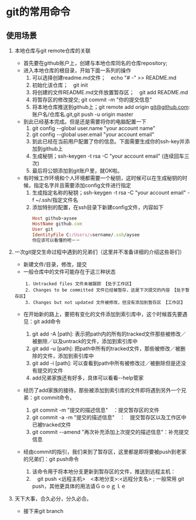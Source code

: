 # git的常用命令
## 使用场景
1. 本地仓库与git remote仓库的关联
    * 首先要在github账户上，创建与本地仓库同名的仓库repository;
    * 进入本地仓库的根目录，开始下面一系列的操作
        1. 可以选择创建readme.md文件；　echo "# -" >> README.md
        2. 初始化该仓库；　git init
        3. 将创建的文件README.md文件放置暂存区；　git add README.md
        4. 将暂存区的修改提交; git commit -m "你的提交信息"
        5. 将本地仓库推送到github上；git remote add origin git@github.com:账户名/仓库名.git,git push -u origin master
    * 到此已经基本完成。但是还是需要将你的电脑配置一下
        1. git config --global user.name "your account name"
        2. git config --global user.email "your account email"
        3. 到此已经在当前用户配置了你的信息。下面需要生成你的ssh-key并添加到github上
        4. 生成秘钥；ssh-keygen -t rsa -C "your account email" (连续回车三次)
        5. 最后将公钥添加到git账户里，就OK啦。
    * 有时候工作环境和个人环境都需要一个秘钥，这时候可以在生成秘钥的时候，指定名字并且需要添加config文件进行指定
        1. 生成指定名称的秘钥；ssh-keygen -t rsa -C "your account email" -f ~/.ssh/指定文件名
        2. 添加特别的配置，在ssh目录下新建config文件，内容如下
            ```ruby
            Host github-aysee
            HostName github.com
            User git
            IdentityFile C:/Users/username/.ssh/aysee
            你应该可以看懂的吧－－
            ```

2. 一次git提交生命过程中遇到的兄弟们（这里并不准备详细的介绍这些哥们）
    * 新建文件/目录，修改，提交
    * 一般仓库中的文件可能存在于这三种状态
    ```
        1. Untracked files 文件未被跟踪　【处于工作区】
        2. Changes to be committed 文件已经被暂存，这是下次提交的内容　【处于暂存区】
        3. Changes but not updated 文件被修改，但没有添加到暂存区　【工作区】
    ```
    * 在开始新的路上，要把有变化的文件添加到索引库中，这个时候首先要遇见：git add命令
        1. git add -A \[path]: 表示把path内的所有的tracked文件那些被修改／被删除／以及untrack的文件，添加到索引库中
        2. git add -u \[path]: 把path中所有的tracked文件，那些被修改／被删除的文件，添加到索引库中
        3. git add -i \[path]: 可以查看到path中所有被修改过／被删除但是还没有提交的文件
        4. add兄弟家族还有好多，具体可以看看--help管家
        
    * 经历了add家族的接待，那些被添加到索引库的文件即将遇到另外一个兄弟：git commit命令，
        1. git commit -m "提交的描述信息"　：提交暂存区的文件
        2. git commit -a -m "提交的描述信息"　：　提交暂存区以及工作区中已被tracked文件
        3. git commit --amend "再次补充添加上次提交的描述信息"：补充提交信息
    * 经由commit的指引，我们来到了暂存区，这里都是即将要被push到老家的兄弟们：git push命令
        1. 该命令用于将本地分支更新到暂存区的文件，推送到远程主机：
        2. 　git push \<远程主机>　\<本地分支>:\<远程分支名> ; 一般常用 git push，其他更具体的用法请Ｇｏｏｇｌｅ
      
3. 天下大事，合久必分，分久必合。
    * 接下来git branch